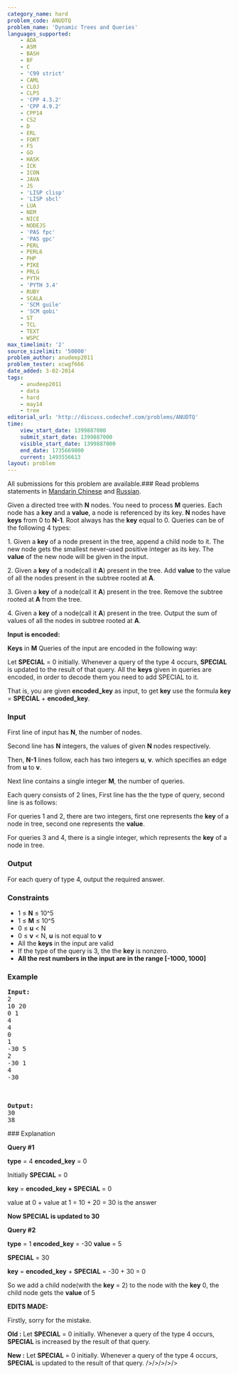 ```yaml
---
category_name: hard
problem_code: ANUDTQ
problem_name: 'Dynamic Trees and Queries'
languages_supported:
    - ADA
    - ASM
    - BASH
    - BF
    - C
    - 'C99 strict'
    - CAML
    - CLOJ
    - CLPS
    - 'CPP 4.3.2'
    - 'CPP 4.9.2'
    - CPP14
    - CS2
    - D
    - ERL
    - FORT
    - FS
    - GO
    - HASK
    - ICK
    - ICON
    - JAVA
    - JS
    - 'LISP clisp'
    - 'LISP sbcl'
    - LUA
    - NEM
    - NICE
    - NODEJS
    - 'PAS fpc'
    - 'PAS gpc'
    - PERL
    - PERL6
    - PHP
    - PIKE
    - PRLG
    - PYTH
    - 'PYTH 3.4'
    - RUBY
    - SCALA
    - 'SCM guile'
    - 'SCM qobi'
    - ST
    - TCL
    - TEXT
    - WSPC
max_timelimit: '2'
source_sizelimit: '50000'
problem_author: anudeep2011
problem_tester: xcwgf666
date_added: 3-02-2014
tags:
    - anudeep2011
    - data
    - hard
    - may14
    - tree
editorial_url: 'http://discuss.codechef.com/problems/ANUDTQ'
time:
    view_start_date: 1399887000
    submit_start_date: 1399887000
    visible_start_date: 1399887000
    end_date: 1735669800
    current: 1493556613
layout: problem
---
```

All submissions for this problem are available.###  Read problems statements in [Mandarin Chinese](http://www.codechef.com/download/translated/MAY14/mandarin/ANUDTQ.pdf) and [Russian](http://www.codechef.com/download/translated/MAY14/russian/ANUDTQ.pdf).

Given a directed tree with **N** nodes. You need to process **M** queries.
Each node has a **key** and a **value**, a node is referenced by its key. **N** nodes have **keys** from 0 to **N-1**.
Root always has the **key** equal to 0. Queries can be of the following 4 types:

1\. Given a **key** of a node present in the tree, append a child node to it. The new node gets the smallest never-used positive integer as its key. The **value** of the new node will be given in the input.

2\. Given a **key** of a node(call it **A**) present in the tree. Add **value** to the value of all the nodes present in the subtree rooted at **A**.

3\. Given a **key** of a node(call it **A**) present in the tree. Remove the subtree rooted at **A** from the tree.

4\. Given a **key** of a node(call it **A**) present in the tree. Output the sum of values of all the nodes in subtree rooted at **A**.

**Input is encoded:**

**Keys** in **M** Queries of the input are encoded in the following way:

Let **SPECIAL** = 0 initially. Whenever a query of the type 4 occurs, **SPECIAL** is updated to the result of that query.
All the **keys** given in queries are encoded, in order to decode them you need to add SPECIAL to it.

That is, you are given **encoded\_key** as input, to get **key** use the formula **key** = **SPECIAL** + **encoded\_key**.

### Input

First line of input has **N**, the number of nodes.

Second line has **N** integers, the values of given **N** nodes respectively.

Then, **N-1** lines follow, each has two integers **u**, **v**. which specifies an edge from **u** to **v**.

Next line contains a single integer **M**, the number of queries.

Each query consists of 2 lines, First line has the the type of query, second line is as follows:

For queries 1 and 2, there are two integers, first one represents the **key** of a node in tree, second one represents the **value**.

For queries 3 and 4, there is a single integer, which represents the **key** of a node in tree.

### Output

For each query of type 4, output the required answer.

### Constraints

- 1 ≤ **N** ≤ 10^5
- 1 ≤ **M** ≤ 10^5
- 0 ≤ **u** < N
- 0 ≤ **v** < N, **u** is not equal to **v**
- All the **keys** in the input are valid
- If the type of the query is 3, the the **key** is nonzero.
- **All the rest numbers in the input are in the range \[-1000, 1000\]**

### Example

<pre>
<b>Input:</b>
2
10 20
0 1
4
4
0
1
-30 5
2
-30 1
4
-30
<br></br>
<b>Output:</b>
30
38
</pre>### Explanation

**Query #1**

**type** = 4 **encoded\_key** = 0

Initially **SPECIAL** = 0

**key** = **encoded\_key + SPECIAL** = 0

value at 0 + value at 1 = 10 + 20 = 30 is the answer

**Now SPECIAL is updated to 30**

**Query #2**

**type** = 1 **encoded\_key** = -30 **value** = 5 

**SPECIAL** = 30 

**key** = **encoded\_key** + **SPECIAL** = -30 + 30 = 0

So we add a child node(with the **key** = 2) to the node with the **key** 0, the child node gets the **value** of 5


**EDITS MADE:**

Firstly, sorry for the mistake.

**Old :** Let **SPECIAL** = 0 initially. Whenever a query of the type 4 occurs, **SPECIAL** is increased by the result of that query.

**New :** Let **SPECIAL** = 0 initially. Whenever a query of the type 4 occurs, **SPECIAL** is updated to the result of that query.
/>/>/>/>/>
